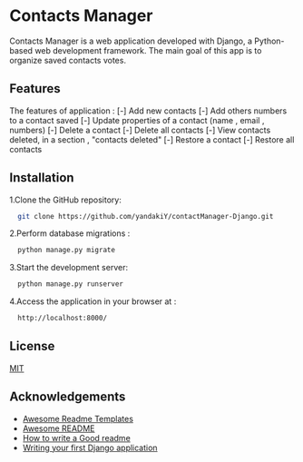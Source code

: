 # Contacts Manager

Contacts Manager is a web application developed with Django, a Python-based web development framework.
The main goal of this app is to organize saved contacts votes.

## Features

The features of application : 
[-] Add new contacts
[-] Add others numbers to a contact saved
[-] Update properties of a contact (name , email , numbers)
[-] Delete a contact
[-] Delete all contacts
[-] View contacts deleted, in a section , "contacts deleted"
[-] Restore a contact
[-] Restore all contacts


## Installation

1.Clone the GitHub repository:

```bash
  git clone https://github.com/yandakiY/contactManager-Django.git
```

2.Perform database migrations :

```bash
  python manage.py migrate

```

3.Start the development server:

```bash
  python manage.py runserver

```

4.Access the application in your browser at :
```bash
  http://localhost:8000/
```
## License

[MIT](https://choosealicense.com/licenses/mit/)


## Acknowledgements

 - [Awesome Readme Templates](https://awesomeopensource.com/project/elangosundar/awesome-README-templates)
 - [Awesome README](https://github.com/matiassingers/awesome-readme)
 - [How to write a Good readme](https://bulldogjob.com/news/449-how-to-write-a-good-readme-for-your-github-project)
 - [Writing your first Django application](https://docs.djangoproject.com/en/4.2/intro/tutorial01/)